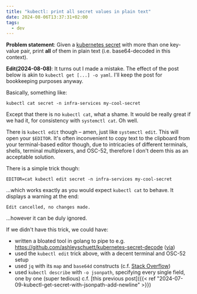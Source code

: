 ```yaml
---
title: "kubectl: print all secret values in plain text"
date: 2024-08-06T13:37:31+02:00
tags:
  - dev
---
```


**Problem statement**: Given a [kubernetes
secret](https://kubernetes.io/docs/concepts/configuration/secret/) with more
than one key-value pair, print **all** of them in plain text (i.e.
base64-decoded in this context).

<!--more-->

**Edit(2024-08-08)**: It turns out I made a mistake. The effect of the post
below is akin to `kubectl get [...] -o yaml`. I'll keep the post for
bookkeeping purposes anyway.

Basically, something like:

```shell
kubectl cat secret -n infra-services my-cool-secret
```

Except that there is no `kubectl cat`, what a shame. It would be really great if
we had it, for consistency with `systemctl cat`. Oh well.

There is `kubectl edit` though – amen, just like `systemctl edit`. This will
open your `$EDITOR`. It's often inconvenient to copy text to the clipboard from
your terminal-based editor though, due to intricacies of different terminals,
shells, terminal multiplexers, and OSC-52, therefore I don't deem this as an
acceptable solution.

There is a simple trick though:

```shell
EDITOR=cat kubectl edit secret -n infra-services my-cool-secret
```

...which works exactly as you would expect `kubectl cat` to behave. It displays
a warning at the end:

```
Edit cancelled, no changes made.
```

...however it can be duly ignored.

If we didn't have this trick, we could have:

- written a bloated tool in golang to pipe to e.g. https://github.com/ashleyschuett/kubernetes-secret-decode ([via](https://itnext.io/secrets-in-plain-text-13a98f54ef97))
- used the `kubectl edit` trick above, with a decent terminal and OSC-52 setup
- used `jq` with its `map` and `base64d` constructs (c.f. [Stack
  Overflow](https://stackoverflow.com/questions/50286066/kubernetes-kubectl-print-all-secrets))
- used `kubectl describe` with `-o jsonpath`, specifying every single field, one
  by one (super tedious) c.f. [this previous post]({{< ref "2024-07-09-kubectl-get-secret-with-jsonpath-add-newline" >}})
